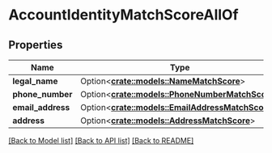 # AccountIdentityMatchScoreAllOf

## Properties

Name | Type | Description | Notes
------------ | ------------- | ------------- | -------------
**legal_name** | Option<[**crate::models::NameMatchScore**](NameMatchScore.md)> |  | [optional]
**phone_number** | Option<[**crate::models::PhoneNumberMatchScore**](PhoneNumberMatchScore.md)> |  | [optional]
**email_address** | Option<[**crate::models::EmailAddressMatchScore**](EmailAddressMatchScore.md)> |  | [optional]
**address** | Option<[**crate::models::AddressMatchScore**](AddressMatchScore.md)> |  | [optional]

[[Back to Model list]](../README.md#documentation-for-models) [[Back to API list]](../README.md#documentation-for-api-endpoints) [[Back to README]](../README.md)


